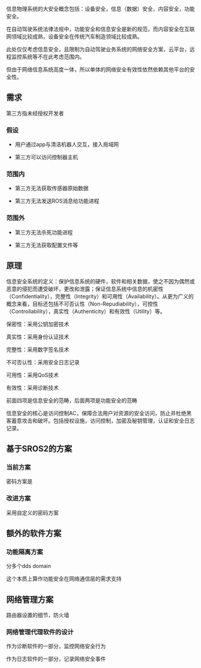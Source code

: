 信息物理系统的大安全概念包括：设备安全，信息（数据）安全，内容安全，功能安全。

在自动驾驶系统法律法规中，功能安全和信息安全是新的规范，而内容安全在互联网领域比较成熟，设备安全在传统汽车制造领域比较成熟。

此处仅仅考虑信息安全，且限制为自动驾驶业务系统的网络安全方案，云平台，远程监控系统等不在此考虑范围内。

但由于网络信息系统高度一体，所以单体的网络安全有效性依然依赖其他平台的安全性。

## 需求

第三方指未经授权开发者

### 假设

- 用户通过app与清洁机器人交互，接入局域网

- 第三方可以访问控制器主机

### 范围内

- 第三方无法获取传感器原始数据

- 第三方无法发送ROS消息给功能进程

### 范围外

- 第三方无法杀死功能进程

- 第三方无法获取配置文件等

## 原理

信息安全系统的定义：保护信息系统的硬件，软件和相关数据，使之不因为偶然或恶意的侵犯而遭受破坏，更改和泄露；保证信息系统中信息的机密性（Confidentiality），完整性（Integrity）和可用性（Availability）。从更为广义的概念来看，目标还包括不可否认性（Non-Repudiability），可控性（Controllability），真实性（Authenticity）和有效性（Utility）等。

保密性：采用公钥加密技术

真实性：采用身份认证技术

完整性：采用数字签名技术

不可否认性：采用安全日志记录

可用性：采用QoS技术

有效性：采用诊断技术

前面四项是信息安全的范畴，后面两项是功能安全的范畴

信息安全的核心是访问控制AC，保障合法用户对资源的安全访问，防止并杜绝黑客蓄意攻击和破坏。包括授权设施，访问控制，加密及秘钥管理，认证和安全日志记录。

## 基于SROS2的方案

### 当前方案

密码方案是

### 改进方案

采用自定义的密码方案

## 额外的软件方案

### 功能隔离方案

分多个dds domain

这个本质上算作功能安全在网络通信层的需求支持

## 网络管理方案

路由器设置的细节，防火墙

### 网络管理代理软件的设计

作为诊断软件的一部分，监控网络安全行为

作为日志软件的一部分，记录网络安全事件
